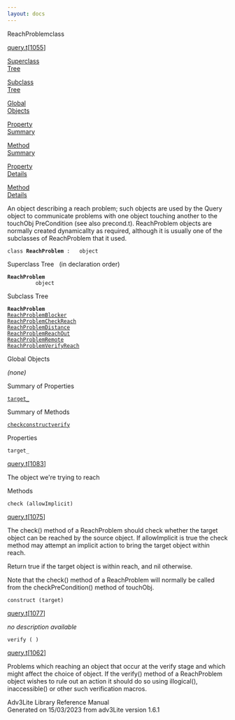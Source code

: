 ```yaml
---
layout: docs
---
```

<span class="title">ReachProblem</span><span class="type">class</span>

[query.t](../file/query.t.html)\[[1055](../source/query.t.html#1055)\]

[Superclass  
Tree](#_SuperClassTree_)

[Subclass  
Tree](#_SubClassTree_)

[Global  
Objects](#_ObjectSummary_)

[Property  
Summary](#_PropSummary_)

[Method  
Summary](#_MethodSummary_)

[Property  
Details](#_Properties_)

[Method  
Details](#_Methods_)

<div class="fdesc">

An object describing a reach problem; such objects are used by the Query
object to communicate problems with one object touching another to the
touchObj PreCondition (see also precond.t). ReachProblem objects are
normally created dynamicallty as required, although it is usually one of
the subclasses of ReachProblem that it used.

`class `**`ReachProblem`**` :   object`

</div>

<span id="_SuperClassTree_"></span>

<div class="mjhd">

<span class="hdln">Superclass Tree</span>   (in declaration order)

</div>

**`ReachProblem`**  
`         object`  
<span id="_SubClassTree_"></span>

<div class="mjhd">

<span class="hdln">Subclass Tree</span>  

</div>

**`ReachProblem`**  
[`ReachProblemBlocker`](../object/ReachProblemBlocker.html)  
[`ReachProblemCheckReach`](../object/ReachProblemCheckReach.html)  
[`ReachProblemDistance`](../object/ReachProblemDistance.html)  
[`ReachProblemReachOut`](../object/ReachProblemReachOut.html)  
[`ReachProblemRemote`](../object/ReachProblemRemote.html)  
[`ReachProblemVerifyReach`](../object/ReachProblemVerifyReach.html)  
<span id="_ObjectSummary_"></span>

<div class="mjhd">

<span class="hdln">Global Objects</span>  

</div>

*(none)* <span id="_PropSummary_"></span>

<div class="mjhd">

<span class="hdln">Summary of Properties</span>  

</div>

[`target_`](#target_)

<span id="_MethodSummary_"></span>

<div class="mjhd">

<span class="hdln">Summary of Methods</span>  

</div>

[`check`](#check)[`construct`](#construct)[`verify`](#verify)

<span id="_Properties_"></span>

<div class="mjhd">

<span class="hdln">Properties</span>  

</div>

<span id="target_"></span>

`target_`

[query.t](../file/query.t.html)\[[1083](../source/query.t.html#1083)\]

<div class="desc">

The object we're trying to reach

</div>

<span id="_Methods_"></span>

<div class="mjhd">

<span class="hdln">Methods</span>  

</div>

<span id="check"></span>

`check (allowImplicit)`

[query.t](../file/query.t.html)\[[1075](../source/query.t.html#1075)\]

<div class="desc">

The check() method of a ReachProblem should check whether the target
object can be reached by the source object. If allowImplicit is true the
check method may attempt an implicit action to bring the target object
within reach.

Return true if the target object is within reach, and nil otherwise.

Note that the check() method of a ReachProblem will normally be called
from the checkPreCondition() method of touchObj.

</div>

<span id="construct"></span>

`construct (target)`

[query.t](../file/query.t.html)\[[1077](../source/query.t.html#1077)\]

<div class="desc">

*no description available*

</div>

<span id="verify"></span>

`verify ( )`

[query.t](../file/query.t.html)\[[1062](../source/query.t.html#1062)\]

<div class="desc">

Problems which reaching an object that occur at the verify stage and
which might affect the choice of object. If the verify() method of a
ReachProblem object wishes to rule out an action it should do so using
illogical(), inaccessible() or other such verification macros.

</div>

<div class="ftr">

Adv3Lite Library Reference Manual  
Generated on 15/03/2023 from adv3Lite version 1.6.1

</div>
